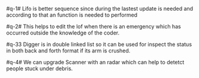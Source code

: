 #q-1#
Lifo is better sequence since during the lastest update is needed and according to that an function is needed to performed

#q-2#
This helps to edit the lof when there is an emergency which has occurred outside the knowledge of the coder.


#q-33
Digger is in double linked list so it can be used for inspect the status in both back and forth format if its arm is crushed.

#q-4#
We can upgrade Scanner with an radar which can help to detetct people stuck under debris.
